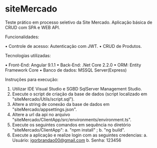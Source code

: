 # siteMercado
Teste prático em processo seletivo da Site Mercado. Aplicação básica de CRUD com SPA e WEB API.

Funcionalidades:

• Controle de acesso: Autenticação com JWT.
• CRUD de Produtos.

Tecnologias utilizadas:

• Front-End: Angular 9.1.1
• Back-End: .Net Core 2.2.0
• ORM: Entity Framework Core
• Banco de dados: MSSQL Server(Express)


Instruções para execução:

1. Utilizar IDE Visual Studio e SGBD SqlServer Management Studio.
2. Execute o script de criação da base de dados (script localizado em "siteMercado/Utils/script.sql").
3. Altere a string de conexão da base de dados em "siteMercado/appsettings.json".
4. Altere a url da api no arquivo "siteMercado/ClientApp/src/environments/environment.ts".
5. Execute os seguintes comandos em sequência no diretório "siteMercado/ClientApp":
	a. "npm install" ;
	b. "ng build".
6. Execute a aplicação e realize login com as seguintes credencias:
	a. Usuário: igorbrandao00@gmail.com
	b. Senha: 123456


